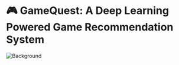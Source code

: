 # 🎮 GameQuest: A Deep Learning Powered Game Recommendation System
  ![Background](https://media.giphy.com/media/l378BzHA5FwWFXVSg/giphy.gif) 